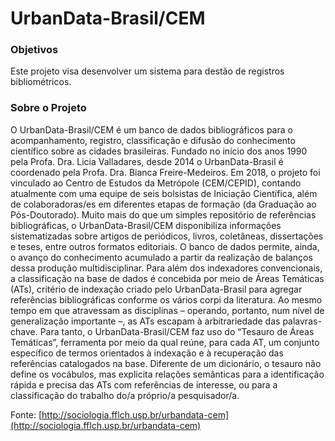 # UrbanData-Brasil/CEM

### Objetivos
Este projeto visa desenvolver um sistema para destão de registros bibliométricos.

### Sobre o Projeto

O UrbanData-Brasil/CEM é um banco de dados bibliográficos para o acompanhamento, registro, classificação e difusão do conhecimento científico sobre as cidades brasileiras. Fundado no início dos anos 1990 pela Profa. Dra. Licia Valladares, desde 2014 o UrbanData-Brasil é coordenado pela Profa. Dra. Bianca Freire-Medeiros. Em 2018, o projeto foi vinculado ao Centro de Estudos da Metrópole (CEM/CEPID), contando atualmente com uma equipe de seis bolsistas de Iniciação Científica, além de colaboradoras/es em diferentes etapas de formação (da Graduação ao Pós-Doutorado).
Muito mais do que um simples repositório de referências bibliográficas, o UrbanData-Brasil/CEM disponibiliza informações sistematizadas sobre artigos de periódicos, livros, coletâneas, dissertações e teses, entre outros formatos editoriais. O banco de dados permite, ainda, o avanço do conhecimento acumulado a partir da realização de balanços dessa produção multidisciplinar. Para além dos indexadores convencionais, a classificação na base de dados é concebida por meio de Áreas Temáticas (ATs), critério de indexação criado pelo UrbanData-Brasil para agregar referências bibliográficas conforme os vários corpi da literatura. Ao mesmo tempo em que atravessam as disciplinas – operando, portanto, num nível de generalização importante –, as ATs escapam à arbitrariedade das palavras-chave. Para tanto, o UrbanData-Brasil/CEM faz uso do “Tesauro de Áreas Temáticas”, ferramenta por meio da qual reúne, para cada AT, um conjunto específico de termos orientados à indexação e à recuperação das referências catalogados na base. Diferente de um dicionário, o tesauro não define os vocábulos, mas explicita relações semânticas para a identificação rápida e precisa das ATs com referências de interesse, ou para a classificação do trabalho do/a próprio/a pesquisador/a.

Fonte: [http://sociologia.fflch.usp.br/urbandata-cem](http://sociologia.fflch.usp.br/urbandata-cem)

